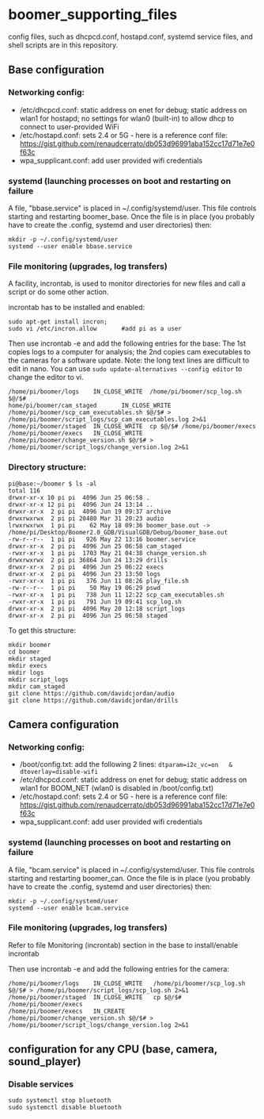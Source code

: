 # boomer_supporting_files
config files, such as dhcpcd.conf, hostapd.conf, systemd service files, and shell scripts are in this repository.

## Base configuration
### Networking config:
- /etc/dhcpcd.conf: static address on enet for debug; static address on wlan1 for hostapd; no settings for wlan0 (built-in) to allow dhcp to connect to user-provided WiFi
- /etc/hostapd.conf: sets 2.4 or 5G - here is a reference conf file: https://gist.github.com/renaudcerrato/db053d96991aba152cc17d71e7e0f63c
- wpa_supplicant.conf:  add user provided wifi credentials

### systemd (launching processes on boot and restarting on failure
A file, "bbase.service" is placed in ~/.config/systemd/user.  This file controls starting and restarting boomer_base.
Once the file is in place (you probably have to create the .config, systemd and user directories) then:
```
mkdir -p ~/.config/systemd/user
systemd --user enable bbase.service
```

### File monitoring (upgrades, log transfers)
A facility, incrontab, is used to monitor directories for new files and call a script or do some other action.

incrontab has to be installed and enabled:
```
sudo apt-get install incron;
sudo vi /etc/incron.allow       #add pi as a user
```
Then use incrontab -e and add the following entries for the base: The 1st copies logs to a computer for analysis; the 2nd copies cam executables to the cameras for a software update.  Note: the long text lines are difficult to edit in nano.  You can use ```sudo update-alternatives --config editor``` to change the editor to vi.
```
/home/pi/boomer/logs    IN_CLOSE_WRITE  /home/pi/boomer/scp_log.sh $@/$#
home/pi/boomer/cam_staged       IN_CLOSE_WRITE  /home/pi/boomer/scp_cam_executables.sh $@/$# > /home/pi/boomer/script_logs/scp_cam_executables.log 2>&1
/home/pi/boomer/staged  IN_CLOSE_WRITE  cp $@/$# /home/pi/boomer/execs
/home/pi/boomer/execs   IN_CLOSE_WRITE  /home/pi/boomer/change_version.sh $@/$# > /home/pi/boomer/script_logs/change_version.log 2>&1
```

### Directory structure:
```
pi@base:~/boomer $ ls -al
total 116
drwxr-xr-x 10 pi pi  4096 Jun 25 06:58 .
drwxr-xr-x 12 pi pi  4096 Jun 24 13:14 ..
drwxr-xr-x  2 pi pi  4096 Jun 19 09:37 archive
drwxrwxrwx  2 pi pi 20480 Mar 31 20:23 audio
lrwxrwxrwx  1 pi pi    62 May 18 09:36 boomer_base.out -> /home/pi/Desktop/Boomer2.0_GDB/VisualGDB/Debug/boomer_base.out
-rw-r--r--  1 pi pi   926 May 22 13:16 boomer.service
drwxr-xr-x  2 pi pi  4096 Jun 25 06:58 cam_staged
-rwxr-xr-x  1 pi pi  1703 May 21 04:38 change_version.sh
drwxrwxrwx  2 pi pi 36864 Jun 24 13:29 drills
drwxr-xr-x  2 pi pi  4096 Jun 25 06:22 execs
drwxr-xr-x  2 pi pi  4096 Jun 23 13:50 logs
-rwxr-xr-x  1 pi pi   376 Jun 11 08:26 play_file.sh
-rw-r--r--  1 pi pi    50 May 19 06:29 pswd
-rwxr-xr-x  1 pi pi   738 Jun 11 12:22 scp_cam_executables.sh
-rwxr-xr-x  1 pi pi   791 Jun 19 09:41 scp_log.sh
drwxr-xr-x  2 pi pi  4096 May 20 12:18 script_logs
drwxr-xr-x  2 pi pi  4096 Jun 25 06:58 staged
```
To get this structure:
```
mkdir boomer
cd boomer
mkdir staged
mkdir execs
mkdir logs
mkdir script_logs
mkdir cam_staged
git clone https://github.com/davidcjordan/audio
git clone https://github.com/davidcjordan/drills
```

## Camera configuration

### Networking config:
- /boot/config.txt:  add the following 2 lines: ```dtparam=i2c_vc=on   &    dtoverlay=disable-wifi```
- /etc/dhcpcd.conf: static address on enet for debug; static address on wlan1 for BOOM_NET (wlan0 is disabled in /boot/config.txt)
- /etc/hostapd.conf: sets 2.4 or 5G - here is a reference conf file: https://gist.github.com/renaudcerrato/db053d96991aba152cc17d71e7e0f63c
- wpa_supplicant.conf:  add user provided wifi credentials

### systemd (launching processes on boot and restarting on failure
A file, "bcam.service" is placed in ~/.config/systemd/user.  This file controls starting and restarting boomer_can.
Once the file is in place (you probably have to create the .config, systemd and user directories) then:
```
mkdir -p ~/.config/systemd/user
systemd --user enable bcam.service
```

### File monitoring (upgrades, log transfers)
Refer to file Monitoring (incrontab) section in the base to install/enable incrontab

Then use incrontab -e and add the following entries for the camera:
```
/home/pi/boomer/logs    IN_CLOSE_WRITE   /home/pi/boomer/scp_log.sh $@/$# > /home/pi/boomer/script_logs/scp_log.sh 2>&1
/home/pi/boomer/staged  IN_CLOSE_WRITE   cp $@/$# /home/pi/boomer/execs
/home/pi/boomer/execs   IN_CREATE        /home/pi/boomer/change_version.sh $@/$# > /home/pi/boomer/script_logs/change_version.log 2>&1
```

## configuration for any CPU (base, camera, sound_player)
### Disable services
```
sudo systemctl stop bluetooth
sudo systemctl disable bluetooth
```
